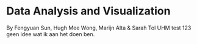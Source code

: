 # Data Analysis and Visualization

By Fengyuan Sun, Hugh Mee Wong, Marijn Alta & Sarah Tol
UHM test 123 geen idee wat ik aan het doen ben.